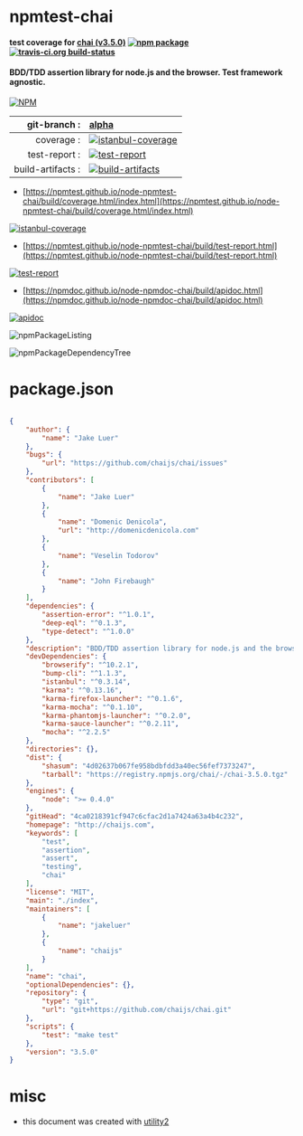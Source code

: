 # npmtest-chai

#### test coverage for  [chai (v3.5.0)](http://chaijs.com)  [![npm package](https://img.shields.io/npm/v/npmtest-chai.svg?style=flat-square)](https://www.npmjs.org/package/npmtest-chai) [![travis-ci.org build-status](https://api.travis-ci.org/npmtest/node-npmtest-chai.svg)](https://travis-ci.org/npmtest/node-npmtest-chai)

#### BDD/TDD assertion library for node.js and the browser. Test framework agnostic.

[![NPM](https://nodei.co/npm/chai.png?downloads=true&downloadRank=true&stars=true)](https://www.npmjs.com/package/chai)

| git-branch : | [alpha](https://github.com/npmtest/node-npmtest-chai/tree/alpha)|
|--:|:--|
| coverage : | [![istanbul-coverage](https://npmtest.github.io/node-npmtest-chai/build/coverage.badge.svg)](https://npmtest.github.io/node-npmtest-chai/build/coverage.html/index.html)|
| test-report : | [![test-report](https://npmtest.github.io/node-npmtest-chai/build/test-report.badge.svg)](https://npmtest.github.io/node-npmtest-chai/build/test-report.html)|
| build-artifacts : | [![build-artifacts](https://npmtest.github.io/node-npmtest-chai/glyphicons_144_folder_open.png)](https://github.com/npmtest/node-npmtest-chai/tree/gh-pages/build)|

- [https://npmtest.github.io/node-npmtest-chai/build/coverage.html/index.html](https://npmtest.github.io/node-npmtest-chai/build/coverage.html/index.html)

[![istanbul-coverage](https://npmtest.github.io/node-npmtest-chai/build/screenCapture.buildCi.browser.%252Ftmp%252Fbuild%252Fcoverage.lib.html.png)](https://npmtest.github.io/node-npmtest-chai/build/coverage.html/index.html)

- [https://npmtest.github.io/node-npmtest-chai/build/test-report.html](https://npmtest.github.io/node-npmtest-chai/build/test-report.html)

[![test-report](https://npmtest.github.io/node-npmtest-chai/build/screenCapture.buildCi.browser.%252Ftmp%252Fbuild%252Ftest-report.html.png)](https://npmtest.github.io/node-npmtest-chai/build/test-report.html)

- [https://npmdoc.github.io/node-npmdoc-chai/build/apidoc.html](https://npmdoc.github.io/node-npmdoc-chai/build/apidoc.html)

[![apidoc](https://npmdoc.github.io/node-npmdoc-chai/build/screenCapture.buildCi.browser.%252Ftmp%252Fbuild%252Fapidoc.html.png)](https://npmdoc.github.io/node-npmdoc-chai/build/apidoc.html)

![npmPackageListing](https://npmtest.github.io/node-npmtest-chai/build/screenCapture.npmPackageListing.svg)

![npmPackageDependencyTree](https://npmtest.github.io/node-npmtest-chai/build/screenCapture.npmPackageDependencyTree.svg)



# package.json

```json

{
    "author": {
        "name": "Jake Luer"
    },
    "bugs": {
        "url": "https://github.com/chaijs/chai/issues"
    },
    "contributors": [
        {
            "name": "Jake Luer"
        },
        {
            "name": "Domenic Denicola",
            "url": "http://domenicdenicola.com"
        },
        {
            "name": "Veselin Todorov"
        },
        {
            "name": "John Firebaugh"
        }
    ],
    "dependencies": {
        "assertion-error": "^1.0.1",
        "deep-eql": "^0.1.3",
        "type-detect": "^1.0.0"
    },
    "description": "BDD/TDD assertion library for node.js and the browser. Test framework agnostic.",
    "devDependencies": {
        "browserify": "^10.2.1",
        "bump-cli": "^1.1.3",
        "istanbul": "^0.3.14",
        "karma": "^0.13.16",
        "karma-firefox-launcher": "^0.1.6",
        "karma-mocha": "^0.1.10",
        "karma-phantomjs-launcher": "^0.2.0",
        "karma-sauce-launcher": "^0.2.11",
        "mocha": "^2.2.5"
    },
    "directories": {},
    "dist": {
        "shasum": "4d02637b067fe958bdbfdd3a40ec56fef7373247",
        "tarball": "https://registry.npmjs.org/chai/-/chai-3.5.0.tgz"
    },
    "engines": {
        "node": ">= 0.4.0"
    },
    "gitHead": "4ca0218391cf947c6cfac2d1a7424a63a4b4c232",
    "homepage": "http://chaijs.com",
    "keywords": [
        "test",
        "assertion",
        "assert",
        "testing",
        "chai"
    ],
    "license": "MIT",
    "main": "./index",
    "maintainers": [
        {
            "name": "jakeluer"
        },
        {
            "name": "chaijs"
        }
    ],
    "name": "chai",
    "optionalDependencies": {},
    "repository": {
        "type": "git",
        "url": "git+https://github.com/chaijs/chai.git"
    },
    "scripts": {
        "test": "make test"
    },
    "version": "3.5.0"
}
```



# misc
- this document was created with [utility2](https://github.com/kaizhu256/node-utility2)
